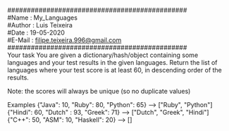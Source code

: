 ##############################################  
#Name   : My_Languages  
#Author : Luis Teixeira  
#Date   : 19-05-2020  
#E-Mail : filipe.teixeira.996@gmail.com  
##############################################  
Your task
You are given a dictionary/hash/object containing some languages and your test results in the given languages. Return the list of languages where your test score is at least 60, in descending order of the results.

Note: the scores will always be unique (so no duplicate values)

Examples
{"Java": 10, "Ruby": 80, "Python": 65}    -->  ["Ruby", "Python"]  
{"Hindi": 60, "Dutch" : 93, "Greek": 71}  -->  ["Dutch", "Greek", "Hindi"]  
{"C++": 50, "ASM": 10, "Haskell": 20}     -->  []  
